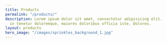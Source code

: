 ```yaml
---
title: Products
permalink: "/products/"
description: Lorem ipsum dolor sit amet, consectetur adipisicing elit. Soluta veritatis
  in tenetur doloremque, maiores doloribus officia iste. Dolores.
layout: products
hero_image: "/images/sprinkles_background_1.jpg"
---
```

